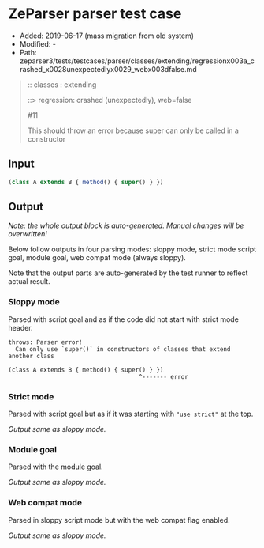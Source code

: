 # ZeParser parser test case

- Added: 2019-06-17 (mass migration from old system)
- Modified: -
- Path: zeparser3/tests/testcases/parser/classes/extending/regressionx003a_crashed_x0028unexpectedlyx0029_webx003dfalse.md

> :: classes : extending
>
> ::> regression: crashed (unexpectedly), web=false
>
> #11
>
> This should throw an error because super can only be called in a constructor

## Input

`````js
(class A extends B { method() { super() } })
`````

## Output

_Note: the whole output block is auto-generated. Manual changes will be overwritten!_

Below follow outputs in four parsing modes: sloppy mode, strict mode script goal, module goal, web compat mode (always sloppy).

Note that the output parts are auto-generated by the test runner to reflect actual result.

### Sloppy mode

Parsed with script goal and as if the code did not start with strict mode header.

`````
throws: Parser error!
  Can only use `super()` in constructors of classes that extend another class

(class A extends B { method() { super() } })
                                     ^------- error
`````

### Strict mode

Parsed with script goal but as if it was starting with `"use strict"` at the top.

_Output same as sloppy mode._

### Module goal

Parsed with the module goal.

_Output same as sloppy mode._

### Web compat mode

Parsed in sloppy script mode but with the web compat flag enabled.

_Output same as sloppy mode._
